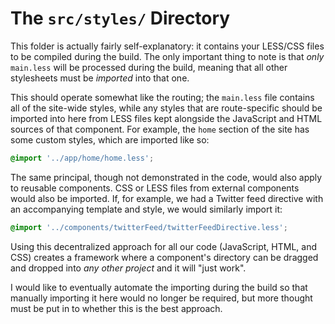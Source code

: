 # The `src/styles/` Directory

This folder is actually fairly self-explanatory: it contains your LESS/CSS files to be compiled during the build. 
The only important thing to note is that *only* `main.less` will be processed during the build, meaning that all
other stylesheets must be *imported* into that one.

This should operate somewhat like the routing; the `main.less` file contains all of the site-wide styles, while
any styles that are route-specific should be imported into here from LESS files kept alongside the JavaScript
and HTML sources of that component. For example, the `home` section of the site has some custom styles, which
are imported like so:

```css
@import '../app/home/home.less';
```

The same principal, though not demonstrated in the code, would also apply to reusable components. CSS or LESS
files from external components would also be imported. If, for example, we had a Twitter feed directive with
an accompanying template and style, we would similarly import it:

```css
@import '../components/twitterFeed/twitterFeedDirective.less';
```

Using this decentralized approach for all our code (JavaScript, HTML, and CSS) creates a framework where a
component's directory can be dragged and dropped into *any other project* and it will "just work".

I would like to eventually automate the importing during the build so that manually importing it here would no
longer be required, but more thought must be put in to whether this is the best approach.
